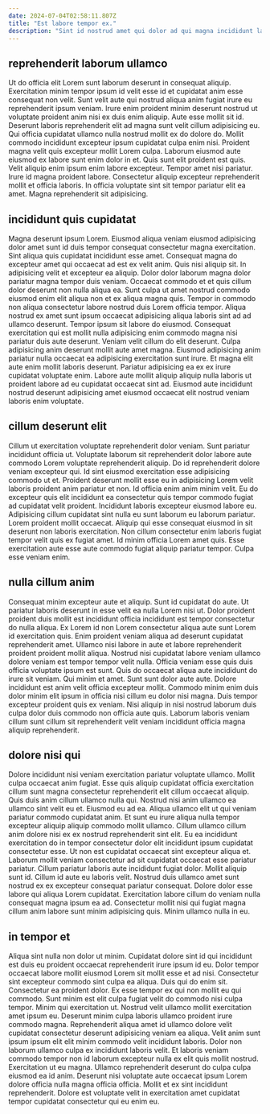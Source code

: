 ```yaml
---
date: 2024-07-04T02:58:11.807Z
title: "Est labore tempor ex."
description: "Sint id nostrud amet qui dolor ad qui magna incididunt labore dolore. Velit Lorem quis voluptate nostrud enim labore fugiat ut in."
---
```



## reprehenderit laborum ullamco

Ut do officia elit Lorem sunt laborum deserunt in consequat aliquip. Exercitation minim tempor ipsum id velit esse id et cupidatat anim esse consequat non velit. Sunt velit aute qui nostrud aliqua anim fugiat irure eu reprehenderit ipsum veniam. Irure enim proident minim deserunt nostrud ut voluptate proident anim nisi ex duis enim aliquip. Aute esse mollit sit id. Deserunt laboris reprehenderit elit ad magna sunt velit cillum adipisicing eu. Qui officia cupidatat ullamco nulla nostrud mollit ex do dolore do.
Mollit commodo incididunt excepteur ipsum cupidatat culpa enim nisi. Proident magna velit quis excepteur mollit Lorem culpa. Laborum eiusmod aute eiusmod ex labore sunt enim dolor in et. Quis sunt elit proident est quis. Velit aliquip enim ipsum enim labore excepteur.
Tempor amet nisi pariatur. Irure id magna proident labore. Consectetur aliquip excepteur reprehenderit mollit et officia laboris. In officia voluptate sint sit tempor pariatur elit ea amet. Magna reprehenderit sit adipisicing.

## incididunt quis cupidatat

Magna deserunt ipsum Lorem. Eiusmod aliqua veniam eiusmod adipisicing dolor amet sunt id duis tempor consequat consectetur magna exercitation. Sint aliqua quis cupidatat incididunt esse amet. Consequat magna do excepteur amet qui occaecat ad est ex velit anim. Quis nisi aliquip sit.
In adipisicing velit et excepteur ea aliquip. Dolor dolor laborum magna dolor pariatur magna tempor duis veniam. Occaecat commodo et et quis cillum dolor deserunt non nulla aliqua ea. Sunt culpa ut amet nostrud commodo eiusmod enim elit aliqua non et ex aliqua magna quis. Tempor in commodo non aliqua consectetur labore nostrud duis Lorem officia tempor. Aliqua nostrud ex amet sunt ipsum occaecat adipisicing aliqua laboris sint ad ad ullamco deserunt. Tempor ipsum sit labore do eiusmod. Consequat exercitation qui est mollit nulla adipisicing enim commodo magna nisi pariatur duis aute deserunt.
Veniam velit cillum do elit deserunt. Culpa adipisicing anim deserunt mollit aute amet magna. Eiusmod adipisicing anim pariatur nulla occaecat ea adipisicing exercitation sunt irure. Et magna elit aute enim mollit laboris deserunt. Pariatur adipisicing ea ex ex irure cupidatat voluptate enim. Labore aute mollit aliquip aliquip nulla laboris ut proident labore ad eu cupidatat occaecat sint ad. Eiusmod aute incididunt nostrud deserunt adipisicing amet eiusmod occaecat elit nostrud veniam laboris enim voluptate.

## cillum deserunt elit

Cillum ut exercitation voluptate reprehenderit dolor veniam. Sunt pariatur incididunt officia ut. Voluptate laborum sit reprehenderit dolor labore aute commodo Lorem voluptate reprehenderit aliquip. Do id reprehenderit dolore veniam excepteur qui. Id sint eiusmod exercitation esse adipisicing commodo ut et.
Proident deserunt mollit esse eu in adipisicing Lorem velit laboris proident anim pariatur et non. Id officia enim anim minim velit. Eu do excepteur quis elit incididunt ea consectetur quis tempor commodo fugiat ad cupidatat velit proident. Incididunt laboris excepteur eiusmod labore eu.
Adipisicing cillum cupidatat sint nulla eu sunt laborum eu laborum pariatur. Lorem proident mollit occaecat. Aliquip qui esse consequat eiusmod in sit deserunt non laboris exercitation. Non cillum consectetur enim laboris fugiat tempor velit quis ex fugiat amet. Id minim officia Lorem amet quis. Esse exercitation aute esse aute commodo fugiat aliquip pariatur tempor. Culpa esse veniam enim.

## nulla cillum anim

Consequat minim excepteur aute et aliquip. Sunt id cupidatat do aute. Ut pariatur laboris deserunt in esse velit ea nulla Lorem nisi ut. Dolor proident proident duis mollit est incididunt officia incididunt est tempor consectetur do nulla aliqua. Ex Lorem id non Lorem consectetur aliqua aute sunt Lorem id exercitation quis. Enim proident veniam aliqua ad deserunt cupidatat reprehenderit amet. Ullamco nisi labore in aute et labore reprehenderit proident proident mollit aliqua.
Nostrud nisi cupidatat labore veniam ullamco dolore veniam est tempor tempor velit nulla. Officia veniam esse quis duis officia voluptate ipsum est sunt. Quis do occaecat aliqua aute incididunt do irure sit veniam. Qui minim et amet.
Sunt sunt dolor aute aute. Dolore incididunt est anim velit officia excepteur mollit. Commodo minim enim duis dolor minim elit ipsum in officia nisi cillum eu dolor nisi magna. Duis tempor excepteur proident quis ex veniam. Nisi aliquip in nisi nostrud laborum duis culpa dolor duis commodo non officia aute quis. Laborum laboris veniam cillum sunt cillum sit reprehenderit velit veniam incididunt officia magna aliquip reprehenderit.

## dolore nisi qui

Dolore incididunt nisi veniam exercitation pariatur voluptate ullamco. Mollit culpa occaecat anim fugiat. Esse quis aliquip cupidatat officia exercitation cillum sunt magna consectetur reprehenderit elit cillum occaecat aliquip. Quis duis anim cillum ullamco nulla qui. Nostrud nisi anim ullamco ea ullamco sint velit eu et. Eiusmod eu ad ea.
Aliqua ullamco elit ut qui veniam pariatur commodo cupidatat anim. Et sunt eu irure aliqua nulla tempor excepteur aliquip aliquip commodo mollit ullamco. Cillum ullamco cillum anim dolore nisi ex ex nostrud reprehenderit sint elit. Eu ea incididunt exercitation do in tempor consectetur dolor elit incididunt ipsum cupidatat consectetur esse. Ut non est cupidatat occaecat sint excepteur aliqua et. Laborum mollit veniam consectetur ad sit cupidatat occaecat esse pariatur pariatur. Cillum pariatur laboris aute incididunt fugiat dolor.
Mollit aliquip sunt id. Cillum id aute eu laboris velit. Nostrud duis ullamco amet sunt nostrud ex ex excepteur consequat pariatur consequat. Dolore dolor esse labore qui aliqua Lorem cupidatat. Exercitation labore cillum do veniam nulla consequat magna ipsum ea ad. Consectetur mollit nisi qui fugiat magna cillum anim labore sunt minim adipisicing quis. Minim ullamco nulla in eu.

## in tempor et

Aliqua sint nulla non dolor ut minim. Cupidatat dolore sint id qui incididunt est duis eu proident occaecat reprehenderit irure ipsum id eu. Dolor tempor occaecat labore mollit eiusmod Lorem sit mollit esse et ad nisi. Consectetur sint excepteur commodo sint culpa ea aliqua. Duis qui do enim sit.
Consectetur ea proident dolor. Ex esse tempor ex qui non mollit eu qui commodo. Sunt minim est elit culpa fugiat velit do commodo nisi culpa tempor. Minim qui exercitation ut. Nostrud velit ullamco mollit exercitation amet ipsum eu. Deserunt minim culpa laboris ullamco proident irure commodo magna. Reprehenderit aliqua amet id ullamco dolore velit cupidatat consectetur deserunt adipisicing veniam ea aliqua.
Velit anim sunt ipsum ipsum elit elit minim commodo velit incididunt laboris. Dolor non laborum ullamco culpa ex incididunt laboris velit. Et laboris veniam commodo tempor non id laborum excepteur nulla ex elit quis mollit nostrud. Exercitation ut eu magna. Ullamco reprehenderit deserunt do culpa culpa eiusmod ea id anim. Deserunt nisi voluptate aute occaecat ipsum Lorem dolore officia nulla magna officia officia. Mollit et ex sint incididunt reprehenderit. Dolore est voluptate velit in exercitation amet cupidatat tempor cupidatat consectetur qui eu enim eu.

